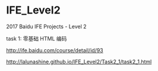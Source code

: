 # IFE_Level2
2017 Baidu IFE Projects - Level 2

task 1: 零基础 HTML 编码

http://ife.baidu.com/course/detail/id/93

http://lalunashine.github.io/IFE_Level2/Task2_1/task2_1.html
